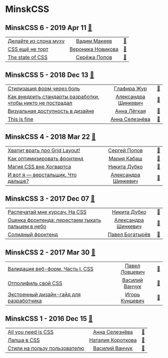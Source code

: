 # MinskCSS

## MinskCSS 6 - 2019 Apr 11 [:movie_camera:](https:&#x2F;&#x2F;www.youtube.com&#x2F;playlist?list&#x3D;PL3uk4LxG9Zzl9LTp0yLfaXhIu7-xoUHQN)
| | | |
| --- | :---: | --- |
| [Делайте из слона муху](https://www.youtube.com/watch?v=Gq1pXTFO3-M)  |  [Вадим Макеев](speakers&#x2F;Вадим%20Макеев.md)  | [:notebook:](https://drive.google.com/file/d/1gaN_TW8iwo9bUxGuZG4kkjb1z9LAArlR/view)   |
| [CSS ещё не торт](https://www.youtube.com/watch?v=g20pCKeSgUU)  |  [Вероника Новикова](speakers&#x2F;Вероника%20Новикова.md)  | [:notebook:](https://drive.google.com/file/d/1p1WG9dWIVgvb4vXI7TzBPs1wU2uLLvJS/view)   |
| [The state of CSS](https://www.youtube.com/watch?v=gw9x2zhyxL0)  |  [Серёжа Попов](speakers&#x2F;Серёжа%20Попов.md)  | [:notebook:](https://drive.google.com/file/d/1b890dFOQ25ae5eXc_2X8pKcW8a1IVlEC/view)   |
## MinskCSS 5 - 2018 Dec 13 [:movie_camera:](https:&#x2F;&#x2F;www.youtube.com&#x2F;playlist?list&#x3D;PL3uk4LxG9Zzmcubii5ejpZmbqTSNoQVnP)
| | | |
| --- | :---: | --- |
| [Стилизация форм через боль](https://www.youtube.com/watch?v=jW0TKZAUAUU)  |  [Глафира Жур](speakers&#x2F;Глафира%20Жур.md)  | [:notebook:](https://glafirazhur.github.io/formsthroughthepain/)   |
| [Как внедрить стандарты разработки, чтобы никто не пострадал](https://www.youtube.com/watch?v=2DnL7EeHmUk)  |  [Александра Шинкевич](speakers&#x2F;Александра%20Шинкевич.md)  | [:notebook:](https://neesoglasnaja.github.io/MinskCSS-5/)   |
| [Визуальная доступность в дизайне](https://www.youtube.com/watch?v=yyCc_2dOuTM)  |  [Анна Лёгкая](speakers&#x2F;Анна%20Лёгкая.md)  | [:notebook:](https://drive.google.com/file/d/1zBMMExRLz2cn6-xEaDB-7f7lq1dY69s2/view)   |
| [This is fine](https://www.youtube.com/watch?v=rbJuveCPwdg)  |  [Анна Селезнёва](speakers&#x2F;Анна%20Селезнёва.md)  | [:notebook:](http://askd.rocks/pres/minskcss-burnout/)   |
## MinskCSS 4 - 2018 Mar 22 [:movie_camera:](https:&#x2F;&#x2F;www.youtube.com&#x2F;playlist?list&#x3D;PL3uk4LxG9ZzlgHUiRTgUV4ZabsuAIhqSP)
| | | |
| --- | :---: | --- |
| [Хватит врать про Grid Layout!](https://www.youtube.com/watch?v=s3a3Wm0JpdU)  |  [Сергей Попов](speakers&#x2F;Сергей%20Попов.md)  | [:notebook:](https://drive.google.com/open?id=1jqnEk6OYuiYVr8r6VfBhu5gQVadKxSao)   |
| [Как оптимизировать фронтенд](https://www.youtube.com/watch?v=jcTD-zpY5RM)  |  [Мария Кабаш](speakers&#x2F;Мария%20Кабаш.md)  | [:notebook:](https://drive.google.com/file/d/1QEzT6dpOZiKwC92H3pEVGELUY-8L1I6a/view)   |
| [Магия CSS вне Хогвартса](https://www.youtube.com/watch?v=Dhd6FSYZoiQ)  |  [Никита Дубко](speakers&#x2F;Никита%20Дубко.md)  | [:notebook:](https://mefody.github.io/talks/css-magic/)   |
| [И вот я — верстальщик. Что дальше?](https://www.youtube.com/watch?v=zn_3-ZpdDZc)  |  [Александра Шинкевич](speakers&#x2F;Александра%20Шинкевич.md)  | [:notebook:](https://neesoglasnaja.github.io/MinskCSS-4/)   |
## MinskCSS 3 - 2017 Dec 07 [:movie_camera:](https:&#x2F;&#x2F;www.youtube.com&#x2F;playlist?list&#x3D;PL3uk4LxG9ZzmpcwNhNSpxgexUpyLstooi)
| | | |
| --- | :---: | --- |
| [Распечатай мне курсач. На CSS](https://www.youtube.com/watch?v=tygiat10a3A)  |  [Никита Дубко](speakers&#x2F;Никита%20Дубко.md)  | [:notebook:](https://mefody.github.io/talks/print-with-css/)   |
| [Оценка фронтенда: перестаем тыкать пальцем в небо](https://www.youtube.com/watch?v=oBa5Xz8hzeA)  |  [Александра Шинкевич](speakers&#x2F;Александра%20Шинкевич.md)  | [:notebook:](https://neesoglasnaja.github.io/MinskCSS-3/)   |
| [Солидный фронтенд](https://www.youtube.com/watch?v=ERUK3t66XjA)  |  [Павел Богатырёв](speakers&#x2F;Павел%20Богатырёв.md)  | [:notebook:](https://drive.google.com/file/d/1Iw_JLJEkkdMgCN6tyPP-a8RR0UYh1Vnu/view)   |
## MinskCSS 2 - 2017 Mar 30 [:movie_camera:](https:&#x2F;&#x2F;www.youtube.com&#x2F;playlist?list&#x3D;PL3uk4LxG9Zznos2sWj-sqkZMOha1z1WMg)
| | | |
| --- | :---: | --- |
| [Валидация веб-форм. Часть I. CSS](https://www.youtube.com/watch?v=MPqY92O-wMo)  |  [Павел Ловцевич](speakers&#x2F;Павел%20Ловцевич.md)  | [:notebook:](https://github.com/lautsevich/css-validation-minskcss-2017)   |
| [Отполифиль свой CSS](https://www.youtube.com/watch?v=VrsLTZGGy10)  |  [Василий Ванчук](speakers&#x2F;Василий%20Ванчук.md)  | [:notebook:](https://www.slideshare.net/VasilVanchuck/css-minskcss-2)   |
| [Экстренный дизайн-гайд для разработчика](https://www.youtube.com/watch?v=8ZDP18MptBw)  |  [Игорь Кунцевич](speakers&#x2F;Игорь%20Кунцевич.md)  | [:notebook:](https://www.dropbox.com/s/gwveqiw2mulwdbf/Minsk%20CSS.pdf)   |
## MinskCSS 1 - 2016 Dec 15 [:movie_camera:](https:&#x2F;&#x2F;www.youtube.com&#x2F;playlist?list&#x3D;PL3uk4LxG9Zzl8MRXT1IpGxuZormysIbjg)
| | | |
| --- | :---: | --- |
| [All you need is CSS](https://www.youtube.com/watch?v=hwseJaIsoBw)  |  [Анна Селезнёва](speakers&#x2F;Анна%20Селезнёва.md)  | [:notebook:](http://askd.rocks/pres/css/)   |
| [Лапша в CSS](https://www.youtube.com/watch?v=iTEYz90Sjmk)  |  [Наталия Короткова](speakers&#x2F;Наталия%20Короткова.md)  | [:notebook:](http://slides.com/nataliyakaratkova/noodles-in-css/#/)   |
| [Стили на пользу пользователю](https://www.youtube.com/watch?v=1MrQqtZYkM8)  |  [Василий Ванчук](speakers&#x2F;Василий%20Ванчук.md)  | [:notebook:](https://www.slideshare.net/VasilVanchuck/minskcss-1-15)   |
